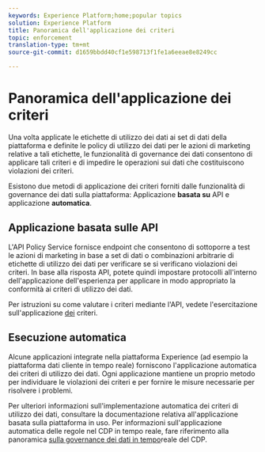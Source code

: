 ```yaml
---
keywords: Experience Platform;home;popular topics
solution: Experience Platform
title: Panoramica dell'applicazione dei criteri
topic: enforcement
translation-type: tm+mt
source-git-commit: d1659bbdd40cf1e598713f1fe1a6eeae8e8249cc

---
```



# Panoramica dell&#39;applicazione dei criteri

Una volta applicate le etichette di utilizzo dei dati ai set di dati della piattaforma e definite le policy di utilizzo dei dati per le azioni di marketing relative a tali etichette, le funzionalità di governance dei dati consentono di applicare tali criteri e di impedire le operazioni sui dati che costituiscono violazioni dei criteri.

Esistono due metodi di applicazione dei criteri forniti dalle funzionalità di governance dei dati sulla piattaforma: Applicazione **basata su** API e applicazione **automatica**.

## Applicazione basata sulle API

L&#39;API Policy Service fornisce endpoint che consentono di sottoporre a test le azioni di marketing in base a set di dati o combinazioni arbitrarie di etichette di utilizzo dei dati per verificare se si verificano violazioni dei criteri. In base alla risposta API, potete quindi impostare protocolli all&#39;interno dell&#39;applicazione dell&#39;esperienza per applicare in modo appropriato la conformità ai criteri di utilizzo dei dati.

Per istruzioni su come valutare i criteri mediante l&#39;API, vedete l&#39;esercitazione sull&#39;applicazione [dei](api-enforcement.md) criteri.

## Esecuzione automatica

Alcune applicazioni integrate nella piattaforma Experience (ad esempio la piattaforma dati cliente in tempo reale) forniscono l&#39;applicazione automatica dei criteri di utilizzo dei dati. Ogni applicazione mantiene un proprio metodo per individuare le violazioni dei criteri e per fornire le misure necessarie per risolvere i problemi.

Per ulteriori informazioni sull&#39;implementazione automatica dei criteri di utilizzo dei dati, consultare la documentazione relativa all&#39;applicazione basata sulla piattaforma in uso. Per informazioni sull&#39;applicazione automatica delle regole nel CDP in tempo reale, fare riferimento alla panoramica [sulla governance dei dati in tempo](../../rtcdp/privacy/data-governance-overview.md#enforce-data-usage-compliance)reale del CDP.